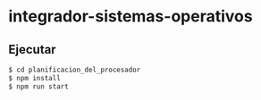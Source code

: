 # integrador-sistemas-operativos

## Ejecutar

```bash
$ cd planificacion_del_procesador
$ npm install
$ npm run start
```
